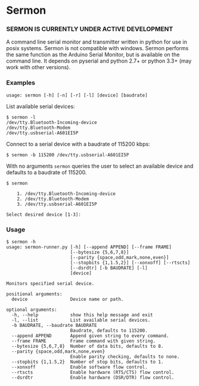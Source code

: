 # Sermon

### SERMON IS CURRENTLY UNDER ACTIVE DEVELOPMENT

A command line serial monitor and transmitter written in python for use in posix systems. Sermon is not compatible with windows. Sermon performs the same function as the Arduino Serial Monitor, but is available on the command line. It depends on pyserial and python 2.7+ or python 3.3+ (may work with other versions).

### Examples

```
usage: sermon [-h] [-n] [-r] [-l] [device] [baudrate]
```

List available serial devices:
```
$ sermon -l
/dev/tty.Bluetooth-Incoming-device
/dev/tty.Bluetooth-Modem
/dev/tty.usbserial-A601EI5P
```

Connect to a serial device with a baudrate of 115200 kbps:

```
$ sermon -b 115200 /dev/tty.usbserial-A601EI5P
```

With no arguments `sermon` queries the user to select an available device and defaults to a baudrate of 115200.

```
$ sermon

	1. /dev/tty.Bluetooth-Incoming-device
	2. /dev/tty.Bluetooth-Modem
	3. /dev/tty.usbserial-A601EI5P

Select desired device [1-3]:
```

### Usage

```
$ sermon -h
usage: sermon-runner.py [-h] [--append APPEND] [--frame FRAME]
                        [--bytesize {5,6,7,8}]
                        [--parity {space,odd,mark,none,even}]
                        [--stopbits {1,1.5,2}] [--xonxoff] [--rtscts]
                        [--dsrdtr] [-b BAUDRATE] [-l]
                        [device]

Monitors specified serial device.

positional arguments:
  device                Device name or path.

optional arguments:
  -h, --help            show this help message and exit
  -l, --list            List available serial devices.
  -b BAUDRATE, --baudrate BAUDRATE
                        Baudrate, defaults to 115200.
  --append APPEND       Append given string to every command.
  --frame FRAME         Frame command with given string.
  --bytesize {5,6,7,8}  Number of data bits, defaults to 8.
  --parity {space,odd,mark,none,even}
                        Enable parity checking, defaults to none.
  --stopbits {1,1.5,2}  Number of stop bits, defaults to 1.
  --xonxoff             Enable software flow control.
  --rtscts              Enable hardware (RTS/CTS) flow control.
  --dsrdtr              Enable hardware (DSR/DTR) flow control.
```

